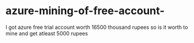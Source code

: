 # azure-mining-of-free-account-
I got azure free trial account worth 16500 thousand rupees so is it worth to mine and get atleast  5000 rupees 
